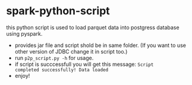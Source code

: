 # spark-python-script
this python script is used to load parquet data into postgress database using pyspark.

- provides jar file and script shold be in same folder. (If you want to use other version of JDBC change it in script too.)
- run <code>p2p_script.py -h</code> for usage.
- if script is succcessfull you will get this message: <code>Script completed successfully! Data loaded</code>
- enjoy!
